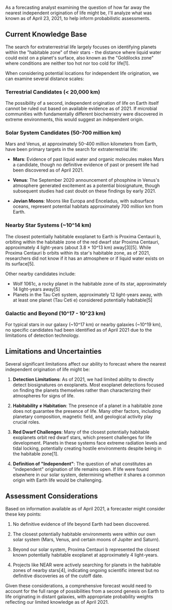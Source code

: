 As a forecasting analyst examining the question of how far away the nearest independent origination of life might be, I'll analyze what was known as of April 23, 2021, to help inform probabilistic assessments.

## Current Knowledge Base

The search for extraterrestrial life largely focuses on identifying planets within the "habitable zone" of their stars - the distance where liquid water could exist on a planet's surface, also known as the "Goldilocks zone" where conditions are neither too hot nor too cold for life[1]. 

When considering potential locations for independent life origination, we can examine several distance scales:

### Terrestrial Candidates (< 20,000 km)
The possibility of a second, independent origination of life on Earth itself cannot be ruled out based on available evidence as of 2021. If microbial communities with fundamentally different biochemistry were discovered in extreme environments, this would suggest an independent origin.

### Solar System Candidates (50-700 million km)
Mars and Venus, at approximately 50-400 million kilometers from Earth, have been primary targets in the search for extraterrestrial life:

- **Mars**: Evidence of past liquid water and organic molecules makes Mars a candidate, though no definitive evidence of past or present life had been discovered as of April 2021.
  
- **Venus**: The September 2020 announcement of phosphine in Venus's atmosphere generated excitement as a potential biosignature, though subsequent studies had cast doubt on these findings by early 2021.

- **Jovian Moons**: Moons like Europa and Enceladus, with subsurface oceans, represent potential habitats approximately 700 million km from Earth.

### Nearby Star Systems (~10^14 km)
The closest potentially habitable exoplanet to Earth is Proxima Centauri b, orbiting within the habitable zone of the red dwarf star Proxima Centauri, approximately 4 light-years (about 3.8 × 10^13 km) away[3][5]. While Proxima Centauri b orbits within its star's habitable zone, as of 2021, researchers did not know if it has an atmosphere or if liquid water exists on its surface[5].

Other nearby candidates include:
- Wolf 1061c, a rocky planet in the habitable zone of its star, approximately 14 light-years away[5]
- Planets in the Tau Ceti system, approximately 12 light-years away, with at least one planet (Tau Ceti e) considered potentially habitable[5]

### Galactic and Beyond (10^17 - 10^23 km)
For typical stars in our galaxy (~10^17 km) or nearby galaxies (~10^19 km), no specific candidates had been identified as of April 2021 due to the limitations of detection technology.

## Limitations and Uncertainties

Several significant limitations affect our ability to forecast where the nearest independent origination of life might be:

1. **Detection Limitations**: As of 2021, we had limited ability to directly detect biosignatures on exoplanets. Most exoplanet detections focused on finding the planets themselves rather than characterizing their atmospheres for signs of life.

2. **Habitability ≠ Habitation**: The presence of a planet in a habitable zone does not guarantee the presence of life. Many other factors, including planetary composition, magnetic field, and geological activity play crucial roles.

3. **Red Dwarf Challenges**: Many of the closest potentially habitable exoplanets orbit red dwarf stars, which present challenges for life development. Planets in these systems face extreme radiation levels and tidal locking, potentially creating hostile environments despite being in the habitable zone[1].

4. **Definition of "Independent"**: The question of what constitutes an "independent" origination of life remains open. If life were found elsewhere in our solar system, determining whether it shares a common origin with Earth life would be challenging.

## Assessment Considerations

Based on information available as of April 2021, a forecaster might consider these key points:

1. No definitive evidence of life beyond Earth had been discovered.

2. The closest potentially habitable environments were within our own solar system (Mars, Venus, and certain moons of Jupiter and Saturn).

3. Beyond our solar system, Proxima Centauri b represented the closest known potentially habitable exoplanet at approximately 4 light-years.

4. Projects like NEAR were actively searching for planets in the habitable zones of nearby stars[4], indicating ongoing scientific interest but no definitive discoveries as of the cutoff date.

Given these considerations, a comprehensive forecast would need to account for the full range of possibilities from a second genesis on Earth to life originating in distant galaxies, with appropriate probability weights reflecting our limited knowledge as of April 2021.